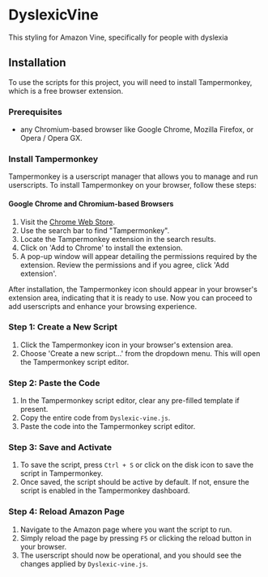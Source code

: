# DyslexicVine
This styling for Amazon Vine, specifically for people with dyslexia

## Installation

To use the scripts for this project, you will need to install Tampermonkey, which is a free browser extension.

### Prerequisites

- any Chromium-based browser like Google Chrome, Mozilla Firefox, or Opera / Opera GX.

### Install Tampermonkey

Tampermonkey is a userscript manager that allows you to manage and run userscripts. To install Tampermonkey on your browser, follow these steps:

#### Google Chrome and Chromium-based Browsers

1. Visit the [Chrome Web Store](https://chromewebstore.google.com/?hl=en).
2. Use the search bar to find "Tampermonkey".
3. Locate the Tampermonkey extension in the search results.
4. Click on 'Add to Chrome' to install the extension.
5. A pop-up window will appear detailing the permissions required by the extension. Review the permissions and if you agree, click 'Add extension'.

After installation, the Tampermonkey icon should appear in your browser's extension area, indicating that it is ready to use. Now you can proceed to add userscripts and enhance your browsing experience.

### Step 1: Create a New Script

1. Click the Tampermonkey icon in your browser's extension area.
2. Choose 'Create a new script...' from the dropdown menu. This will open the Tampermonkey script editor.

### Step 2: Paste the Code

1. In the Tampermonkey script editor, clear any pre-filled template if present.
2. Copy the entire code from `Dyslexic-vine.js`.
3. Paste the code into the Tampermonkey script editor.

### Step 3: Save and Activate

1. To save the script, press `Ctrl + S` or click on the disk icon to save the script in Tampermonkey.
2. Once saved, the script should be active by default. If not, ensure the script is enabled in the Tampermonkey dashboard.

### Step 4: Reload Amazon Page

1. Navigate to the Amazon page where you want the script to run.
2. Simply reload the page by pressing `F5` or clicking the reload button in your browser.
3. The userscript should now be operational, and you should see the changes applied by `Dyslexic-vine.js`.


